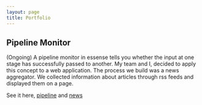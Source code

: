 ```yaml
---
layout: page
title: Portfolio 
---
```


## Pipeline Monitor
(Ongoing) A pipeline monitor in essense tells you whether the input at one stage has successfully passed to another. My team and I, decided to apply this concept to a web application. The process we build was a news aggregator. We collected information about articles through rss feeds and displayed them on a page.

See it here, [pipeline](http://danielchia.me) and [news](http://danielchia.me/news)

